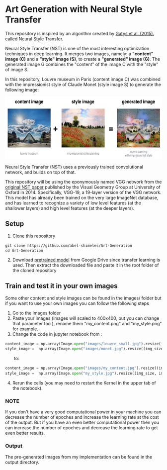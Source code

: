 # Art Generation with Neural Style Transfer

This repository is inspired by an algorithm created by [Gatys et al. (2015).](https://arxiv.org/abs/1508.06576) called Neural Style Transfer.

Neural Style Transfer (NST) is one of the most interesting optimization techniques in deep learning. It merges two images, namely: a <strong>"content" image (C)</strong> and a <strong>"style" image (S)</strong>, to create a <strong>"generated" image (G)</strong>. The generated image G combines the "content" of the image C with the "style" of image S. 

In this repository, Louvre museum in Paris (content image C) was combined with the impressionist style of Claude Monet (style image S) to generate the following image:

<img src="images/louvre_generated.png" style="width:750px;height:200px;">

Neural Style Transfer (NST) uses a previously trained convolutional network, and builds on top of that. 

This repository will be using the eponymously named VGG network from the [original NST paper](https://arxiv.org/abs/1508.06576) published by the Visual Geometry Group at University of Oxford in 2014. Specifically,  VGG-19, a 19-layer version of the VGG network. This model has already been trained on the very large ImageNet database, and has learned to recognize a variety of low level features (at the shallower layers) and high level features (at the deeper layers). 

## Setup
1. Clone this repository
``` shell
git clone https://github.com/abel-shimeles/Art-Generation
cd Art-Generation
```
2. Download [pretrained model](https://drive.google.com/file/d/1-2aHu1D0JpHMfSVytbb4VzlERtXcX38u/view) from Google Drive since transfer learning is used. Then extract the downloaded file and paste it in the root folder of the cloned repository

## Train and test it in your own images
Some other content and style images can be found in the images/ folder but if you want to use your own images you can follow the following steps

1. Go to the images folder
2. Paste your images (images will scaled to 400x400, but you can change that parameter too ), rename them "my_content.png" and "my_style.png" for example.
3. Change the code in jupyter notebook from :

```py
content_image = np.array(Image.open("images/louvre_small.jpg").resize((img_size, img_size)))
style_image =  np.array(Image.open("images/monet.jpg").resize((img_size, img_size)))

```

&emsp;&emsp;to:

``` py
content_image = np.array(Image.open("images/my_content.jpg").resize((img_size, img_size)))
style_image =  np.array(Image.open("my_style.jpg").resize((img_size, img_size)))

```
4. Rerun the cells (you may need to restart the Kernel in the upper tab of the notebook).

### NOTE

If you don't have a very good computational power in your machine you can decrease the number of epoches and increase the learning rate at the cost of the output. But if you have an even better computational power then you can increase the number of epoches and decrease the learning rate to get even better results.

### Output

The pre-generated images from my implementation can be found in the output directory.
